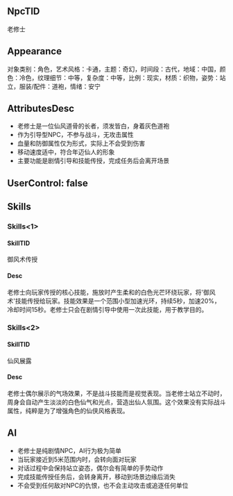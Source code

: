 
## NpcTID
老修士

## Appearance
对象类别：角色，艺术风格：卡通，主题：奇幻，时间段：古代，地域：中国，颜色：冷色，纹理细节：中等，复杂度：中等，比例：现实，材质：织物，姿势：站立，服装/配件：道袍，情绪：安宁

## AttributesDesc
- 老修士是一位仙风道骨的长者，须发皆白，身着灰色道袍
- 作为引导型NPC，不参与战斗，无攻击属性
- 血量和防御属性仅为形式，实际上不会受到伤害
- 移动速度适中，符合年迈仙人的形象
- 主要功能是剧情引导和技能传授，完成任务后会离开场景

## UserControl: false

## Skills
### Skills<1>
#### SkillTID
御风术传授
#### Desc
老修士向玩家传授的核心技能，施放时产生柔和的白色光芒环绕玩家，将'御风术'技能传授给玩家。技能效果是一个范围小型加速光环，持续5秒，加速20%，冷却时间15秒。老修士只会在剧情引导中使用一次此技能，用于教学目的。
### Skills<2>
#### SkillTID
仙风展露
#### Desc
老修士偶尔展示的气场效果，不是战斗技能而是视觉表现。当老修士站立不动时，周身会自动产生淡淡的白色仙气和光点，营造出仙人氛围。这个效果没有实际战斗属性，纯粹是为了增强角色的仙侠风格表现。

## AI
- 老修士是纯剧情NPC，AI行为极为简单
- 当玩家接近到5米范围内时，会转向面对玩家
- 对话过程中会保持站立姿态，偶尔会有简单的手势动作
- 完成技能传授任务后，会转身离开，移动到场景边缘后消失
- 不会受到任何敌对NPC的仇恨，也不会主动攻击或追逐任何单位
